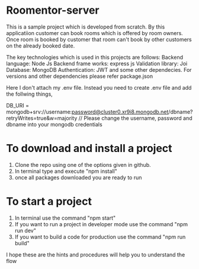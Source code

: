 # Roomentor-server
This is a sample project which is developed from scratch. By this applicatiion customer can book rooms which is offered by room owners. Once room is booked by customer that room can't book by other customers on the already booked date.

The key technologies which is used in this projects are follows: 
Backend language: Node Js 
Backend frame works: express js
Validation library: Joi
Database: MongoDB
Authentication: JWT
and some other dependecies. For versions and other dependencies please refer package.json

Here I don't attach my .env file. Instead you need to create .env file and add the follwing things,

DB_URI = mongodb+srv://username:password@cluster0.xr9i8.mongodb.net/dbname?retryWrites=true&w=majority // Please change the username, password and dbname into your mongodb credentials

# To download and install a project
1) Clone the repo using one of the options given in github.
2) In terminal type and execute "npm install"
3) once all packages downloaded you are ready to run

# To start a project
1) In terminal use the command "npm start"
2) If you want to run a project in developer mode use the command "npm run dev"
3) If you want to build a code for production use the command "npm run build"

I hope these are the hints and procedures will help you to understand the flow



